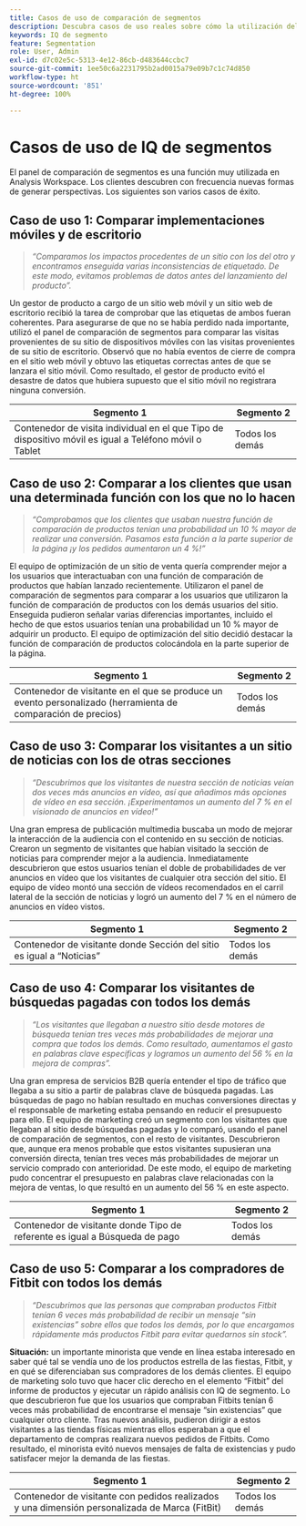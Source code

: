 ```yaml
---
title: Casos de uso de comparación de segmentos
description: Descubra casos de uso reales sobre cómo la utilización del panel de comparación de segmentos para obtener información sobre la estrategia de marketing.
keywords: IQ de segmento
feature: Segmentation
role: User, Admin
exl-id: d7c02e5c-5313-4e12-86cb-d483644ccbc7
source-git-commit: 1ee50c6a2231795b2ad0015a79e09b7c1c74d850
workflow-type: ht
source-wordcount: '851'
ht-degree: 100%

---
```


# Casos de uso de IQ de segmentos

El panel de comparación de segmentos es una función muy utilizada en Analysis Workspace. Los clientes descubren con frecuencia nuevas formas de generar perspectivas. Los siguientes son varios casos de éxito.

## Caso de uso 1: Comparar implementaciones móviles y de escritorio

> *“Comparamos los impactos procedentes de un sitio con los del otro y encontramos enseguida varias inconsistencias de etiquetado. De este modo, evitamos problemas de datos antes del lanzamiento del producto”.*

Un gestor de producto a cargo de un sitio web móvil y un sitio web de escritorio recibió la tarea de comprobar que las etiquetas de ambos fueran coherentes. Para asegurarse de que no se había perdido nada importante, utilizó el panel de comparación de segmentos para comparar las visitas provenientes de su sitio de dispositivos móviles con las visitas provenientes de su sitio de escritorio. Observó que no había eventos de cierre de compra en el sitio web móvil y obtuvo las etiquetas correctas antes de que se lanzara el sitio móvil. Como resultado, el gestor de producto evitó el desastre de datos que hubiera supuesto que el sitio móvil no registrara ninguna conversión.

| Segmento 1 | Segmento 2 |
|--- |--- |
| Contenedor de visita individual en el que Tipo de dispositivo móvil es igual a Teléfono móvil o Tablet | Todos los demás |

## Caso de uso 2: Comparar a los clientes que usan una determinada función con los que no lo hacen

> *“Comprobamos que los clientes que usaban nuestra función de comparación de productos tenían una probabilidad un 10 % mayor de realizar una conversión. Pasamos esta función a la parte superior de la página ¡y los pedidos aumentaron un 4 %!”*

El equipo de optimización de un sitio de venta quería comprender mejor a los usuarios que interactuaban con una función de comparación de productos que habían lanzado recientemente. Utilizaron el panel de comparación de segmentos para comparar a los usuarios que utilizaron la función de comparación de productos con los demás usuarios del sitio. Enseguida pudieron señalar varias diferencias importantes, incluido el hecho de que estos usuarios tenían una probabilidad un 10 % mayor de adquirir un producto. El equipo de optimización del sitio decidió destacar la función de comparación de productos colocándola en la parte superior de la página.

| Segmento 1 | Segmento 2 |
|--- |--- |
| Contenedor de visitante en el que se produce un evento personalizado (herramienta de comparación de precios) | Todos los demás |

## Caso de uso 3: Comparar los visitantes a un sitio de noticias con los de otras secciones

> *“Descubrimos que los visitantes de nuestra sección de noticias veían dos veces más anuncios en vídeo, así que añadimos más opciones de vídeo en esa sección. ¡Experimentamos un aumento del 7 % en el visionado de anuncios en vídeo!”*

Una gran empresa de publicación multimedia buscaba un modo de mejorar la interacción de la audiencia con el contenido en su sección de noticias. Crearon un segmento de visitantes que habían visitado la sección de noticias para comprender mejor a la audiencia. Inmediatamente descubrieron que estos usuarios tenían el doble de probabilidades de ver anuncios en vídeo que los visitantes de cualquier otra sección del sitio. El equipo de vídeo montó una sección de vídeos recomendados en el carril lateral de la sección de noticias y logró un aumento del 7 % en el número de anuncios en vídeo vistos.

| Segmento 1 | Segmento 2 |
|--- |--- |
| Contenedor de visitante donde Sección del sitio es igual a “Noticias” | Todos los demás |

## Caso de uso 4: Comparar los visitantes de búsquedas pagadas con todos los demás

> *“Los visitantes que llegaban a nuestro sitio desde motores de búsqueda tenían tres veces más probabilidades de mejorar una compra que todos los demás. Como resultado, aumentamos el gasto en palabras clave específicas y logramos un aumento del 56 % en la mejora de compras”.*

Una gran empresa de servicios B2B quería entender el tipo de tráfico que llegaba a su sitio a partir de palabras clave de búsqueda pagadas. Las búsquedas de pago no habían resultado en muchas conversiones directas y el responsable de marketing estaba pensando en reducir el presupuesto para ello. El equipo de marketing creó un segmento con los visitantes que llegaban al sitio desde búsquedas pagadas y lo comparó, usando el panel de comparación de segmentos, con el resto de visitantes. Descubrieron que, aunque era menos probable que estos visitantes supusieran una conversión directa, tenían tres veces más probabilidades de mejorar un servicio comprado con anterioridad. De este modo, el equipo de marketing pudo concentrar el presupuesto en palabras clave relacionadas con la mejora de ventas, lo que resultó en un aumento del 56 % en este aspecto.

| Segmento 1 | Segmento 2 |
|--- |--- |
| Contenedor de visitante donde Tipo de referente es igual a Búsqueda de pago | Todos los demás |

## Caso de uso 5: Comparar a los compradores de Fitbit con todos los demás

> *“Descubrimos que las personas que compraban productos Fitbit tenían 6 veces más probabilidad de recibir un mensaje “sin existencias” sobre ellos que todos los demás, por lo que encargamos rápidamente más productos Fitbit para evitar quedarnos sin stock”.*

**Situación:** un importante minorista que vende en línea estaba interesado en saber qué tal se vendía uno de los productos estrella de las fiestas, Fitbit, y en qué se diferenciaban sus compradores de los demás clientes. El equipo de marketing solo tuvo que hacer clic derecho en el elemento “Fitbit” del informe de productos y ejecutar un rápido análisis con IQ de segmento. Lo que descubrieron fue que los usuarios que compraban Fitbits tenían 6 veces más probabilidad de encontrarse el mensaje “sin existencias” que cualquier otro cliente. Tras nuevos análisis, pudieron dirigir a estos visitantes a las tiendas físicas mientras ellos esperaban a que el departamento de compras realizara nuevos pedidos de Fitbits. Como resultado, el minorista evitó nuevos mensajes de falta de existencias y pudo satisfacer mejor la demanda de las fiestas.

| Segmento 1 | Segmento 2 |
|--- |--- |
| Contenedor de visitante con pedidos realizados y una dimensión personalizada de Marca (FitBit) | Todos los demás |
